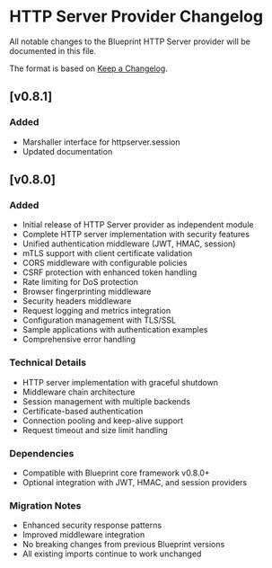 # HTTP Server Provider Changelog

All notable changes to the Blueprint HTTP Server provider will be documented in this file.

The format is based on [Keep a Changelog](https://keepachangelog.com/en/1.0.0/).

## [v0.8.1]

### Added
- Marshaller interface for httpserver.session
- Updated documentation

## [v0.8.0]

### Added
- Initial release of HTTP Server provider as independent module
- Complete HTTP server implementation with security features
- Unified authentication middleware (JWT, HMAC, session)
- mTLS support with client certificate validation
- CORS middleware with configurable policies
- CSRF protection with enhanced token handling
- Rate limiting for DoS protection
- Browser fingerprinting middleware
- Security headers middleware
- Request logging and metrics integration
- Configuration management with TLS/SSL
- Sample applications with authentication examples
- Comprehensive error handling

### Technical Details
- HTTP server implementation with graceful shutdown
- Middleware chain architecture
- Session management with multiple backends
- Certificate-based authentication
- Connection pooling and keep-alive support
- Request timeout and size limit handling

### Dependencies
- Compatible with Blueprint core framework v0.8.0+
- Optional integration with JWT, HMAC, and session providers

### Migration Notes
- Enhanced security response patterns
- Improved middleware integration
- No breaking changes from previous Blueprint versions
- All existing imports continue to work unchanged